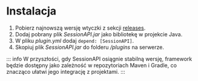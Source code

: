 # Instalacja

1. Pobierz najnowszą wersję wtyczki z sekcji [releases](https://github.com/Szelagi/SessionAPI/releases).
2. Dodaj pobrany plik *SessionAPI.jar* jako bibliotekę w projekcie Java.
3. W pliku *plugin.yml* dodaj `depend: [SessionAPI]`.
4. Skopiuj plik *SessionAPI.jar* do folderu */plugins* na serwerze.

::: info
W przyszłości, gdy SessionAPI osiągnie stabilną wersję, framework będzie dostępny jako zależność w repozytoriach Maven i
Gradle, co znacząco ułatwi jego integrację z projektami.
:::